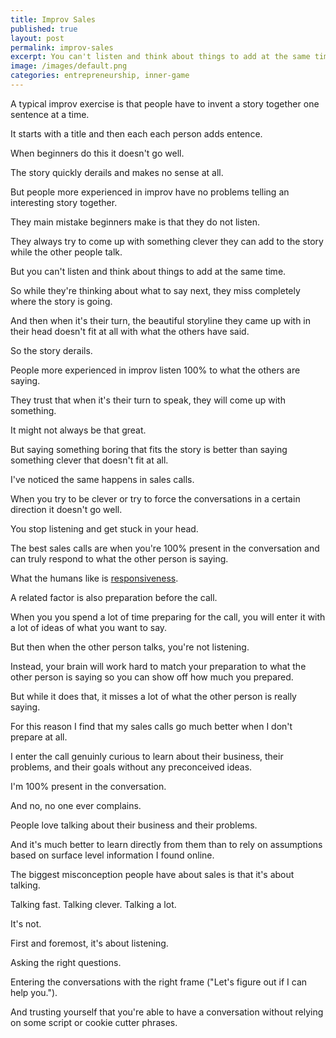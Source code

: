 ```yaml
---
title: Improv Sales
published: true
layout: post
permalink: improv-sales
excerpt: You can't listen and think about things to add at the same time
image: /images/default.png
categories: entrepreneurship, inner-game
---
```


A typical improv exercise is that people have to invent a story together one sentence at a time. 

It starts with a title and then each each person adds entence.

When beginners do this it doesn't go well.

The story quickly derails and makes no sense at all.

But people more experienced in improv have no problems telling an interesting story together.

They main mistake beginners make is that they do not listen.

They always try to come up with something clever they can add to the story while the other people talk.

But you can't listen and think about things to add at the same time.

So while they're thinking about what to say next, they miss completely where the story is going.

And then when it's their turn, the beautiful storyline they came up with in their head doesn't fit at all with what the others have said.

So the story derails.

People more experienced in improv listen 100% to what the others are saying.

They trust that when it's their turn to speak, they will come up with something.

It might not always be that great.

But saying something boring that fits the story is better than saying something clever that doesn't fit at all.

I've noticed the same happens in sales calls.

When you try to be clever or try to force the conversations in a certain direction it doesn't go well.

You stop listening and get stuck in your head.

The best sales calls are when you're 100% present in the conversation and can truly respond to what the other person is saying.

What the humans like is [responsiveness](https://sashachapin.substack.com/p/what-the-humans-like-is-responsiveness).

A related factor is also preparation before the call.

When you you spend a lot of time preparing for the call, you will enter it with a lot of ideas of what you want to say.

But then when the other person talks, you're not listening.

Instead, your brain will work hard to match your preparation to what the other person is saying so you can show off how much you prepared.

But while it does that, it misses a lot of what the other person is really saying.

For this reason I find that my sales calls go much better when I don't prepare at all.

I enter the call genuinly curious to learn about their business, their problems, and their goals without any preconceived ideas.

I'm 100% present in the conversation.

And no, no one ever complains.

People love talking about their business and their problems.

And it's much better to learn directly from them than to rely on assumptions based on surface level information I found online.

The biggest misconception people have about sales is that it's about talking.

Talking fast. Talking clever. Talking a lot.

It's not.

First and foremost, it's about listening.

Asking the right questions.

Entering the conversations with the right frame ("Let's figure out if I can help you.").

And trusting yourself that you're able to have a conversation without relying on some script or cookie cutter phrases.